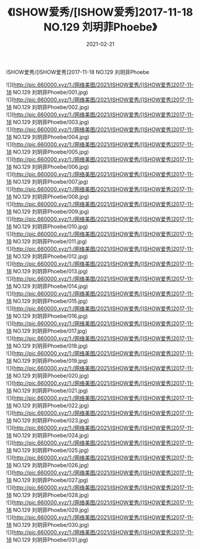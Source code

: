﻿---
layout: post
title:  《ISHOW爱秀/[ISHOW爱秀]2017-11-18 NO.129 刘玥菲Phoebe》
date:   2021-02-21
img: http://pic.660000.xyz/1:/网络美图/2021/ISHOW爱秀/[ISHOW爱秀]2017-11-18 NO.129 刘玥菲Phoebe/000.jpg
categories: [美女, 清纯, 唯美]
---

ISHOW爱秀/[ISHOW爱秀]2017-11-18 NO.129 刘玥菲Phoebe

 ![](http://pic.660000.xyz/1:/网络美图/2021/ISHOW爱秀/[ISHOW爱秀]2017-11-18 NO.129 刘玥菲Phoebe/001.jpg) <br>![](http://pic.660000.xyz/1:/网络美图/2021/ISHOW爱秀/[ISHOW爱秀]2017-11-18 NO.129 刘玥菲Phoebe/002.jpg) <br>![](http://pic.660000.xyz/1:/网络美图/2021/ISHOW爱秀/[ISHOW爱秀]2017-11-18 NO.129 刘玥菲Phoebe/003.jpg) <br>![](http://pic.660000.xyz/1:/网络美图/2021/ISHOW爱秀/[ISHOW爱秀]2017-11-18 NO.129 刘玥菲Phoebe/004.jpg) <br>![](http://pic.660000.xyz/1:/网络美图/2021/ISHOW爱秀/[ISHOW爱秀]2017-11-18 NO.129 刘玥菲Phoebe/005.jpg) <br>![](http://pic.660000.xyz/1:/网络美图/2021/ISHOW爱秀/[ISHOW爱秀]2017-11-18 NO.129 刘玥菲Phoebe/006.jpg) <br>![](http://pic.660000.xyz/1:/网络美图/2021/ISHOW爱秀/[ISHOW爱秀]2017-11-18 NO.129 刘玥菲Phoebe/007.jpg) <br>![](http://pic.660000.xyz/1:/网络美图/2021/ISHOW爱秀/[ISHOW爱秀]2017-11-18 NO.129 刘玥菲Phoebe/008.jpg) <br>![](http://pic.660000.xyz/1:/网络美图/2021/ISHOW爱秀/[ISHOW爱秀]2017-11-18 NO.129 刘玥菲Phoebe/009.jpg) <br>![](http://pic.660000.xyz/1:/网络美图/2021/ISHOW爱秀/[ISHOW爱秀]2017-11-18 NO.129 刘玥菲Phoebe/010.jpg) <br>![](http://pic.660000.xyz/1:/网络美图/2021/ISHOW爱秀/[ISHOW爱秀]2017-11-18 NO.129 刘玥菲Phoebe/011.jpg) <br>![](http://pic.660000.xyz/1:/网络美图/2021/ISHOW爱秀/[ISHOW爱秀]2017-11-18 NO.129 刘玥菲Phoebe/012.jpg) <br>![](http://pic.660000.xyz/1:/网络美图/2021/ISHOW爱秀/[ISHOW爱秀]2017-11-18 NO.129 刘玥菲Phoebe/013.jpg) <br>![](http://pic.660000.xyz/1:/网络美图/2021/ISHOW爱秀/[ISHOW爱秀]2017-11-18 NO.129 刘玥菲Phoebe/014.jpg) <br>![](http://pic.660000.xyz/1:/网络美图/2021/ISHOW爱秀/[ISHOW爱秀]2017-11-18 NO.129 刘玥菲Phoebe/015.jpg) <br>![](http://pic.660000.xyz/1:/网络美图/2021/ISHOW爱秀/[ISHOW爱秀]2017-11-18 NO.129 刘玥菲Phoebe/016.jpg) <br>![](http://pic.660000.xyz/1:/网络美图/2021/ISHOW爱秀/[ISHOW爱秀]2017-11-18 NO.129 刘玥菲Phoebe/017.jpg) <br>![](http://pic.660000.xyz/1:/网络美图/2021/ISHOW爱秀/[ISHOW爱秀]2017-11-18 NO.129 刘玥菲Phoebe/018.jpg) <br>![](http://pic.660000.xyz/1:/网络美图/2021/ISHOW爱秀/[ISHOW爱秀]2017-11-18 NO.129 刘玥菲Phoebe/019.jpg) <br>![](http://pic.660000.xyz/1:/网络美图/2021/ISHOW爱秀/[ISHOW爱秀]2017-11-18 NO.129 刘玥菲Phoebe/020.jpg) <br>![](http://pic.660000.xyz/1:/网络美图/2021/ISHOW爱秀/[ISHOW爱秀]2017-11-18 NO.129 刘玥菲Phoebe/021.jpg) <br>![](http://pic.660000.xyz/1:/网络美图/2021/ISHOW爱秀/[ISHOW爱秀]2017-11-18 NO.129 刘玥菲Phoebe/022.jpg) <br>![](http://pic.660000.xyz/1:/网络美图/2021/ISHOW爱秀/[ISHOW爱秀]2017-11-18 NO.129 刘玥菲Phoebe/023.jpg) <br>![](http://pic.660000.xyz/1:/网络美图/2021/ISHOW爱秀/[ISHOW爱秀]2017-11-18 NO.129 刘玥菲Phoebe/024.jpg) <br>![](http://pic.660000.xyz/1:/网络美图/2021/ISHOW爱秀/[ISHOW爱秀]2017-11-18 NO.129 刘玥菲Phoebe/025.jpg) <br>![](http://pic.660000.xyz/1:/网络美图/2021/ISHOW爱秀/[ISHOW爱秀]2017-11-18 NO.129 刘玥菲Phoebe/026.jpg) <br>![](http://pic.660000.xyz/1:/网络美图/2021/ISHOW爱秀/[ISHOW爱秀]2017-11-18 NO.129 刘玥菲Phoebe/027.jpg) <br>![](http://pic.660000.xyz/1:/网络美图/2021/ISHOW爱秀/[ISHOW爱秀]2017-11-18 NO.129 刘玥菲Phoebe/028.jpg) <br>![](http://pic.660000.xyz/1:/网络美图/2021/ISHOW爱秀/[ISHOW爱秀]2017-11-18 NO.129 刘玥菲Phoebe/029.jpg) <br>![](http://pic.660000.xyz/1:/网络美图/2021/ISHOW爱秀/[ISHOW爱秀]2017-11-18 NO.129 刘玥菲Phoebe/030.jpg) <br>![](http://pic.660000.xyz/1:/网络美图/2021/ISHOW爱秀/[ISHOW爱秀]2017-11-18 NO.129 刘玥菲Phoebe/031.jpg) <br>